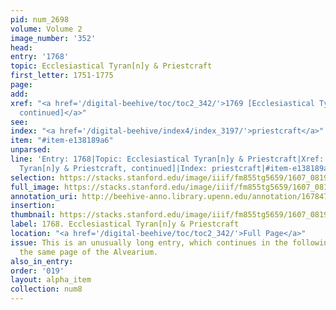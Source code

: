 ```yaml
---
pid: num_2698
volume: Volume 2
image_number: '352'
head:
entry: '1768'
topic: Ecclesiastical Tyran[n]y & Priestcraft
first_letter: 1751-1775
page:
add:
xref: "<a href='/digital-beehive/toc/toc2_342/'>1769 [Ecclesiastical Tyran[n]y & Priestcraft,
  continued]</a>"
see:
index: "<a href='/digital-beehive/index4/index_3197/'>priestcraft</a>"
item: "#item-e138189a6"
unparsed:
line: 'Entry: 1768|Topic: Ecclesiastical Tyran[n]y & Priestcraft|Xref: 1769 [Ecclesiastical
  Tyran[n]y & Priestcraft, continued]|Index: priestcraft|#item-e138189a6'
selection: https://stacks.stanford.edu/image/iiif/fm855tg5659/1607_0819/831,2051,2943,1116/full/0/default.jpg
full_image: https://stacks.stanford.edu/image/iiif/fm855tg5659/1607_0819/full/full/0/default.jpg
annotation_uri: http://beehive-anno.library.upenn.edu/annotation/1678470798163
insertion:
thumbnail: https://stacks.stanford.edu/image/iiif/fm855tg5659/1607_0819/831,2051,600,180/250,/0/default.jpg
label: 1768. Ecclesiastical Tyran[n]y & Priestcraft
location: "<a href='/digital-beehive/toc/toc2_342/'>Full Page</a>"
issue: This is an unusually long entry, which continues in the following entry on
  the same page of the Alvearium.
also_in_entry:
order: '019'
layout: alpha_item
collection: num8
---
```

